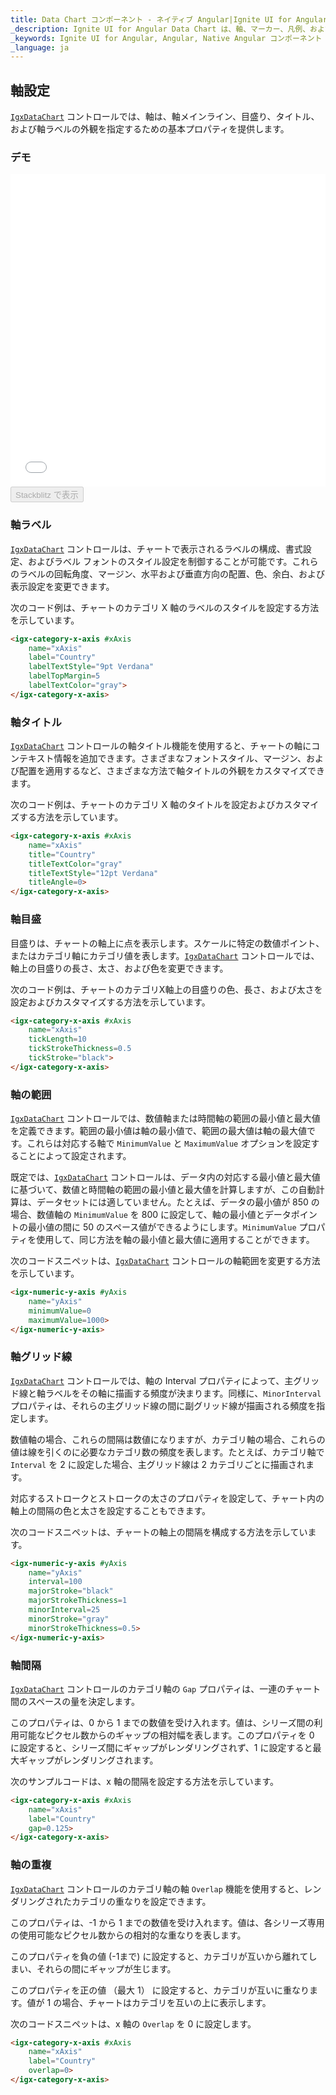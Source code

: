 ```yaml
---
title: Data Chart コンポーネント - ネイティブ Angular|Ignite UI for Angular
_description: Ignite UI for Angular Data Chart は、軸、マーカー、凡例、および注釈レイヤーのモジュール設計を提供するチャート コンポーネントです。チャート機能は、複合チャート ビューを作成するために同じチャート領域でのビジュアル要素の複数のインスタンスを利用できます。
_keywords: Ignite UI for Angular, Angular, Native Angular コンポーネント スイート, Native Angular コントロール, ネイティブ Angular コンポーネント, ネイティブ Angular コンポーネント ライブラリ, Angular チャート, Angular チャート コントロール, Angular チャート例, Angular チャート コンポーネント, Angular データ チャート
_language: ja
---
```


## 軸設定

[`IgxDataChart`](datachart_axis_settings.md) コントロールでは、軸は、軸メインライン、目盛り、タイトル、および軸ラベルの外観を指定するための基本プロパティを提供します。

### デモ

<div class="sample-container loading" style="height: 500px">
    <iframe id="data-chart-axis-settings-iframe" src='{environment:demosBaseUrl}/charts/data-chart-axis-settings' width="100%" height="100%" seamless frameBorder="0" onload="onXPlatSampleIframeContentLoaded(this);"></iframe>
</div>
<div>
    <button data-localize="stackblitz" disabled class="stackblitz-btn" data-iframe-id="data-chart-axis-settings-iframe" data-demos-base-url="{environment:demosBaseUrl}">Stackblitz で表示
    </button>
</div>

<div class="divider--half"></div>

### 軸ラベル

[`IgxDataChart`](datachart_axis_settings.md) コントロールは、チャートで表示されるラベルの構成、書式設定、およびラベル フォントのスタイル設定を制御することが可能です。これらのラベルの回転角度、マージン、水平および垂直方向の配置、色、余白、および表示設定を変更できます。

次のコード例は、チャートのカテゴリ X 軸のラベルのスタイルを設定する方法を示しています。

```html
<igx-category-x-axis #xAxis
    name="xAxis"
    label="Country"
    labelTextStyle="9pt Verdana"
    labelTopMargin=5
    labelTextColor="gray">
</igx-category-x-axis>
```

### 軸タイトル

[`IgxDataChart`](datachart_axis_settings.md) コントロールの軸タイトル機能を使用すると、チャートの軸にコンテキスト情報を追加できます。さまざまなフォントスタイル、マージン、および配置を適用するなど、さまざまな方法で軸タイトルの外観をカスタマイズできます。

次のコード例は、チャートのカテゴリ X 軸のタイトルを設定およびカスタマイズする方法を示しています。

```html
<igx-category-x-axis #xAxis
    name="xAxis"
    title="Country"
    titleTextColor="gray"
    titleTextStyle="12pt Verdana"
    titleAngle=0>
</igx-category-x-axis>
```

### 軸目盛

目盛りは、チャートの軸上に点を表示します。スケールに特定の数値ポイント、またはカテゴリ軸にカテゴリ値を表します。[`IgxDataChart`](datachart_axis_settings.md) コントロールでは、軸上の目盛りの長さ、太さ、および色を変更できます。

次のコード例は、チャートのカテゴリX軸上の目盛りの色、長さ、および太さを設定およびカスタマイズする方法を示しています。

```html
<igx-category-x-axis #xAxis
    name="xAxis"
    tickLength=10
    tickStrokeThickness=0.5
    tickStroke="black">
</igx-category-x-axis>
```

### 軸の範囲

[`IgxDataChart`](datachart_axis_settings.md) コントロールでは、数値軸または時間軸の範囲の最小値と最大値を定義できます。範囲の最小値は軸の最小値で、範囲の最大値は軸の最大値です。これらは対応する軸で `MinimumValue` と `MaximumValue` オプションを設定することによって設定されます。

既定では、[`IgxDataChart`](datachart_axis_settings.md) コントロールは、データ内の対応する最小値と最大値に基づいて、数値と時間軸の範囲の最小値と最大値を計算しますが、この自動計算は、データセットには適していません。たとえば、データの最小値が 850 の場合、数値軸の `MinimumValue` を 800 に設定して、軸の最小値とデータポイントの最小値の間に 50 のスペース値ができるようにします。`MinimumValue` プロパティを使用して、同じ方法を軸の最小値と最大値に適用することができます。

次のコードスニペットは、[`IgxDataChart`](datachart_axis_settings.md) コントロールの軸範囲を変更する方法を示しています。

```html
<igx-numeric-y-axis #yAxis
    name="yAxis"
    minimumValue=0
    maximumValue=1000>
</igx-numeric-y-axis>
```

### 軸グリッド線

[`IgxDataChart`](datachart_axis_settings.md) コントロールでは、軸の Interval プロパティによって、主グリッド線と軸ラベルをその軸に描画する頻度が決まります。同様に、`MinorInterval` プロパティは、それらの主グリッド線の間に副グリッド線が描画される頻度を指定します。

数値軸の場合、これらの間隔は数値になりますが、カテゴリ軸の場合、これらの値は線を引くのに必要なカテゴリ数の頻度を表します。たとえば、カテゴリ軸で `Interval` を 2 に設定した場合、主グリッド線は 2 カテゴリごとに描画されます。

対応するストロークとストロークの太さのプロパティを設定して、チャート内の軸上の間隔の色と太さを設定することもできます。

次のコードスニペットは、チャートの軸上の間隔を構成する方法を示しています。

```html
<igx-numeric-y-axis #yAxis
    name="yAxis"
    interval=100
    majorStroke="black"
    majorStrokeThickness=1
    minorInterval=25
    minorStroke="gray"
    minorStrokeThickness=0.5>
</igx-numeric-y-axis>
```

### 軸間隔

[`IgxDataChart`](datachart_axis_settings.md) コントロールのカテゴリ軸の `Gap` プロパティは、一連のチャート間のスペースの量を決定します。

このプロパティは、0 から 1 までの数値を受け入れます。値は、シリーズ間の利用可能なピクセル数からのギャップの相対幅を表します。このプロパティを 0 に設定すると、シリーズ間にギャップがレンダリングされず、1 に設定すると最大ギャップがレンダリングされます。

次のサンプルコードは、x 軸の間隔を設定する方法を示しています。

```html
<igx-category-x-axis #xAxis
    name="xAxis"
    label="Country"
    gap=0.125>
</igx-category-x-axis>
```

### 軸の重複

[`IgxDataChart`](datachart_axis_settings.md) コントロールのカテゴリ軸の軸 `Overlap` 機能を使用すると、レンダリングされたカテゴリの重なりを設定できます。

このプロパティは、-1 から 1 までの数値を受け入れます。値は、各シリーズ専用の使用可能なピクセル数からの相対的な重なりを表します。

このプロパティを負の値 (-1まで) に設定すると、カテゴリが互いから離れてしまい、それらの間にギャップが生じます。

このプロパティを正の値 （最大 1） に設定すると、カテゴリが互いに重なります。値が 1 の場合、チャートはカテゴリを互いの上に表示します。

次のコードスニペットは、x 軸の `Overlap` を 0 に設定します。

```html
<igx-category-x-axis #xAxis
    name="xAxis"
    label="Country"
    overlap=0>
</igx-category-x-axis>
```
